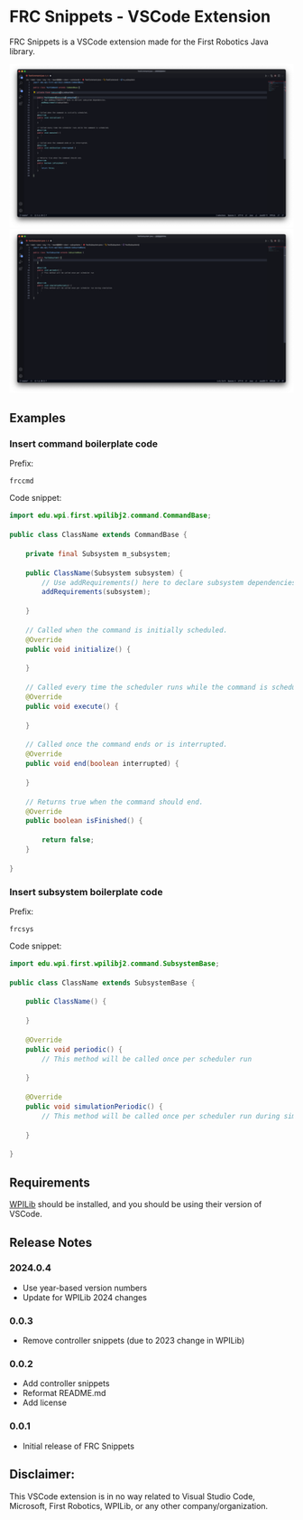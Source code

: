 # FRC Snippets - VSCode Extension

FRC Snippets is a VSCode extension made for the First Robotics Java library.

![Commands snippet demo](https://raw.githubusercontent.com/jasonli0616/frc-snippets/main/images/FRC%20Snippets%20-%20Command%20demo.png)
![Subsystem snippet demo](https://raw.githubusercontent.com/jasonli0616/frc-snippets/main/images/FRC%20Snippets%20-%20Subsystem%20demo.png)

## Examples

### Insert command boilerplate code

Prefix:

```
frccmd
```

Code snippet:

```java
import edu.wpi.first.wpilibj2.command.CommandBase;

public class ClassName extends CommandBase {

    private final Subsystem m_subsystem;

    public ClassName(Subsystem subsystem) {
        // Use addRequirements() here to declare subsystem dependencies.
        addRequirements(subsystem);
        
    }

    // Called when the command is initially scheduled.
    @Override
    public void initialize() {
        
    }

    // Called every time the scheduler runs while the command is scheduled.
    @Override
    public void execute() {
        
    }

    // Called once the command ends or is interrupted.
    @Override
    public void end(boolean interrupted) {
        
    }

    // Returns true when the command should end.
    @Override
    public boolean isFinished() {
        
        return false;
    }

}
```

### Insert subsystem boilerplate code

Prefix:

```
frcsys
```

Code snippet:

```java
import edu.wpi.first.wpilibj2.command.SubsystemBase;

public class ClassName extends SubsystemBase {

    public ClassName() {
        
    }

    @Override
    public void periodic() {
        // This method will be called once per scheduler run
        
    }

    @Override
    public void simulationPeriodic() {
        // This method will be called once per scheduler run during simulation
        
    }

}
```



## Requirements

[WPILib](https://github.com/wpilibsuite/allwpilib/releases) should be installed, and you should be using their version of VSCode.

## Release Notes

### 2024.0.4

- Use year-based version numbers
- Update for WPILib 2024 changes

### 0.0.3

- Remove controller snippets (due to 2023 change in WPILib)

### 0.0.2

- Add controller snippets
- Reformat README.md
- Add license

### 0.0.1

- Initial release of FRC Snippets

## Disclaimer:
This VSCode extension is in no way related to Visual Studio Code, Microsoft, First Robotics, WPILib, or any other company/organization.